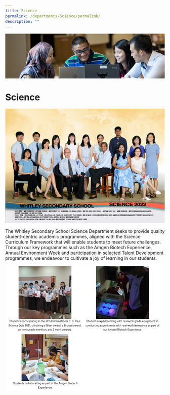 ```yaml
---
title: Science
permalink: /departments/Science/permalink/
description: ""
---
```

![](/images/departments.jpg)

Science
=======

![](/images/Science%20copy.jpg)

The Whitley Secondary School Science Department seeks to provide quality student-centric academic programmes, aligned with the Science Curriculum Framework that will enable students to meet future challenges. Through our key programmes such as the Amgen Biotech Experience, Annual Environment Week and participation in selected Talent Development programmes, we endeavour to cultivate a joy of learning in our students.

![](/images/Science.png)